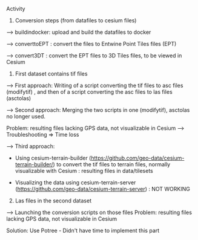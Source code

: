 Activity

1. Conversion steps (from datafiles to cesium files)

--> buildindocker: upload and build the datafiles to docker

--> converttoEPT : convert the files to Entwine Point Tiles files (EPT)

--> convert3DT : convert the EPT files to 3D Tiles files, to be viewed in Cesium


1. First dataset contains tif files 

--> First approach: Writing of a script converting the tif files to asc files (modifytif) , and then of a script converting the asc files to las files (asctolas)

--> Second approach: Merging the two scripts in one (modifytif), asctolas no longer used.

Problem: resulting files lacking GPS data, not visualizable in Cesium --> Troubleshooting => Time loss

--> Third approach: 
 
 * Using cesium-terrain-builder (https://github.com/geo-data/cesium-terrain-builder/) to convert the tif files to terrain files, normally visualizable with Cesium : resulting files in data/tilesets

* Visualizing the data using cesium-terrain-server (https://github.com/geo-data/cesium-terrain-server) : NOT WORKING




2. Las files in the second dataset

--> Launching the conversion scripts on those files
 Problem: resulting files lacking GPS data, not visualizable in Cesium 
 
 Solution: Use Potree - Didn't have time to implement this part
